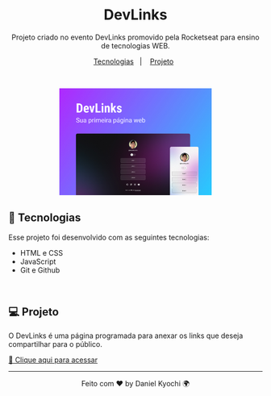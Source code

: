 <h1 align="center"> DevLinks</h1>

<p align="center">
Projeto criado no evento DevLinks promovido pela Rocketseat para ensino de tecnologias WEB.
</p>

<p align="center">
  <a href="#-tecnologias">Tecnologias</a>&nbsp;&nbsp;&nbsp;|&nbsp;&nbsp;&nbsp;
  <a href="#-projeto">Projeto</a>&nbsp;&nbsp;
</p>
<br>

<p align="center">
  <img alt="dev-links" src=".github/Capa.jpg" width="60%">
</p>

## 🚀 Tecnologias

Esse projeto foi desenvolvido com as seguintes tecnologias:

- HTML e CSS
- JavaScript
- Git e Github

<br>

## 💻 Projeto

O DevLinks é uma página programada para anexar os links que deseja compartilhar para o público.

[🔗 Clique aqui para acessar](https://dev-links-lovat.vercel.app/)

---

<p align="center">Feito com ♥ by Daniel Kyochi 🌍</p>
